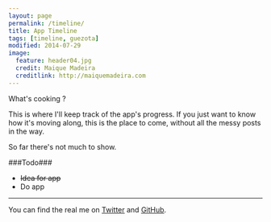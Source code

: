 ```yaml
---
layout: page
permalink: /timeline/
title: App Timeline
tags: [timeline, guezota]
modified: 2014-07-29
image:
  feature: header04.jpg
  credit: Maique Madeira
  creditlink: http://maiquemadeira.com
---
```


What's cooking ?

This is where I'll keep track of the app's progress. If you just want to know how it's moving along, this is the place to come, without all the messy posts in the way.  

So far there's not much to show.  

###Todo###

- ~~Idea for app~~
- Do app




----

You can find the real me on [Twitter](https://twitter.com/maique) and [GitHub](https://github.com/maique).
